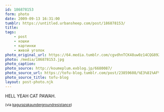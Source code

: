 ```yaml
---
id: 186878153
form: photo
date: 2009-09-13 16:31:00
tumblr: https://untitled.urbansheep.com/post/186878153/
title:
tags:
    - post
    - кошки
    - картинки
    - живой уголок
photo_original_url: https://64.media.tumblr.com/cgvdhnTCK48uw0z14CQG892o_400.jpg
photo: /media/186878153.jpg
photo_caption: 
photo_source: http://koumeplum.exblog.jp/6680087/
photo_source_url: https://tofu-blog.tumblr.com/post/23859608/%E3%81%AF%E3%81%A3%E3%81%91%E3%82%88%E3%81%84-via%E5%B0%8F%E6%A2%85%E5%86%99%E7%9C%9F
photo_source_title: tofu-blog
layout: post-photo.njk
---
```


<p>HELL YEAH CAT PAWAH.</p>

<p><small>(via <a href="http://kagurazakaundergroundresistance.tumblr.com/post/185602874">kagurazakaundergroundresistance</a>)</small></p>
